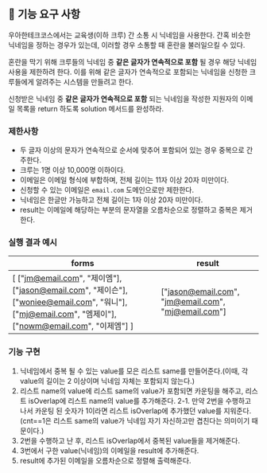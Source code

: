 ## 🚀 기능 요구 사항

우아한테크코스에서는 교육생(이하 크루) 간 소통 시 닉네임을 사용한다. 간혹 비슷한 닉네임을 정하는 경우가 있는데, 이러할 경우 소통할 때 혼란을 불러일으킬 수 있다.

혼란을 막기 위해 크루들의 닉네임 중 **같은 글자가 연속적으로 포함** 될 경우 해당 닉네임 사용을 제한하려 한다. 이를 위해 같은 글자가 연속적으로 포함되는 닉네임을 신청한 크루들에게 알려주는 시스템을 만들려고 한다.


신청받은 닉네임 중 **같은 글자가 연속적으로 포함** 되는 닉네임을 작성한 지원자의 이메일 목록을 return 하도록 solution 메서드를 완성하라.

### 제한사항

- 두 글자 이상의 문자가 연속적으로 순서에 맞추어 포함되어 있는 경우 중복으로 간주한다.
- 크루는 1명 이상 10,000명 이하이다.
- 이메일은 이메일 형식에 부합하며, 전체 길이는 11자 이상 20자 미만이다.
- 신청할 수 있는 이메일은 `email.com` 도메인으로만 제한한다.
- 닉네임은 한글만 가능하고 전체 길이는 1자 이상 20자 미만이다.
- result는 이메일에 해당하는 부분의 문자열을 오름차순으로 정렬하고 중복은 제거한다.

### 실행 결과 예시

| forms | result |
| --- | --- |
| [ ["jm@email.com", "제이엠"], ["jason@email.com", "제이슨"], ["woniee@email.com", "워니"], ["mj@email.com", "엠제이"], ["nowm@email.com", "이제엠"] ] | ["jason@email.com", "jm@email.com", "mj@email.com"] |

### 기능 구현
1. 닉네임에서 중복 될 수 있는 value를 모은 리스트 same를 만들어준다.(이때, 각 value의 길이는 2 이상이며 닉네임 자체는 포함되지 않는다.)
2. 리스트 name의 value에 리스트 same의 value가 포함되면 카운팅을 해주고, 리스트 isOverlap에 리스트 name의 value를 추가해준다.
   2-1. 만약 2번을 수행하고 나서 카운팅 된 숫자가 1이라면 리스트 isOverlap에 추가했던 value를 지워준다.(cnt==1은 리스트 same의 value가 닉네임 자기 자신하고만 겹친다는 의미이기 때문이다.)
3. 2번을 수행하고 난 후, 리스트 isOverlap에서 중복된 value들을 제거해준다.
4. 3번에서 구한 value(닉네임)의 이메일을 result에 추가해준다.
5. result에 추가된 이메일을 오름차순으로 정렬해 출력해준다.